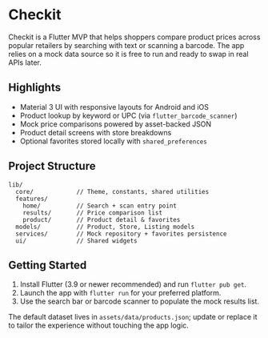 # Checkit

Checkit is a Flutter MVP that helps shoppers compare product prices across popular retailers by searching with text or scanning a barcode. The app relies on a mock data source so it is free to run and ready to swap in real APIs later.

## Highlights

- Material 3 UI with responsive layouts for Android and iOS
- Product lookup by keyword or UPC (via `flutter_barcode_scanner`)
- Mock price comparisons powered by asset-backed JSON
- Product detail screens with store breakdowns
- Optional favorites stored locally with `shared_preferences`

## Project Structure

```
lib/
  core/            // Theme, constants, shared utilities
  features/
    home/          // Search + scan entry point
    results/       // Price comparison list
    product/       // Product detail & favorites
  models/          // Product, Store, Listing models
  services/        // Mock repository + favorites persistence
  ui/              // Shared widgets
```

## Getting Started

1. Install Flutter (3.9 or newer recommended) and run `flutter pub get`.
2. Launch the app with `flutter run` for your preferred platform.
3. Use the search bar or barcode scanner to populate the mock results list.

The default dataset lives in `assets/data/products.json`; update or replace it to tailor the experience without touching the app logic.
